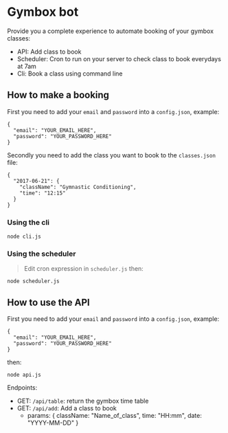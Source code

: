 # Gymbox bot

Provide you a complete experience to automate booking of your gymbox classes:
- API: Add class to book
- Scheduler: Cron to run on your server to check class to book everydays at 7am
- Cli: Book a class using command line

## How to make a booking

First you need to add your `email` and `password` into a `config.json`, example:
```
{
  "email": "YOUR_EMAIL_HERE",
  "password": "YOUR_PASSWORD_HERE"
}
```

Secondly you need to add the class you want to book to the `classes.json` file:
```
{
  "2017-06-21": {
    "className": "Gymnastic Conditioning",
    "time": "12:15"
  }
}
```

### Using the cli

```
node cli.js
```

### Using the scheduler

> Edit cron expression in `scheduler.js` then:

```
node scheduler.js
```

## How to use the API

First you need to add your `email` and `password` into a `config.json`, example:
```
{
  "email": "YOUR_EMAIL_HERE",
  "password": "YOUR_PASSWORD_HERE"
}
```

then:
```
node api.js
```

Endpoints:
  - GET: `/api/table`: return the gymbox time table
  - GET: `/api/add`: Add a class to book
    - params: { className: "Name_of_class", time: "HH:mm", date: "YYYY-MM-DD" }
